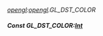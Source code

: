 _[opengl](../../modules/opengl/opengl-module.md):[opengl](../../modules/opengl/opengl-module.md).GL\_DST\_COLOR_
##### Const GL\_DST\_COLOR:[Int](../../modules/wonkey/wonkey-types-int.md)
